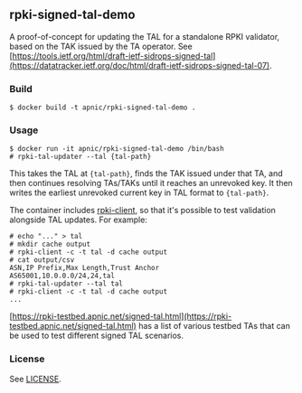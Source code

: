 ## rpki-signed-tal-demo

A proof-of-concept for updating the TAL for a standalone RPKI
validator, based on the TAK issued by the TA operator.  See
[https://tools.ietf.org/html/draft-ietf-sidrops-signed-tal](https://datatracker.ietf.org/doc/html/draft-ietf-sidrops-signed-tal-07).

### Build

    $ docker build -t apnic/rpki-signed-tal-demo .

### Usage

    $ docker run -it apnic/rpki-signed-tal-demo /bin/bash
    # rpki-tal-updater --tal {tal-path}

This takes the TAL at `{tal-path}`, finds the TAK issued under that
TA, and then continues resolving TAs/TAKs until it reaches an
unrevoked key.  It then writes the earliest unrevoked current key in
TAL format to `{tal-path}`.

The container includes
[rpki-client](https://github.com/kristapsdz/rpki-client), so that it's
possible to test validation alongside TAL updates.  For example:

    # echo "..." > tal
    # mkdir cache output
    # rpki-client -c -t tal -d cache output
    # cat output/csv
    ASN,IP Prefix,Max Length,Trust Anchor
    AS65001,10.0.0.0/24,24,tal 
    # rpki-tal-updater --tal tal
    # rpki-client -c -t tal -d cache output
    ...

[https://rpki-testbed.apnic.net/signed-tal.html](https://rpki-testbed.apnic.net/signed-tal.html)
has a list of various testbed TAs that can be used to test different
signed TAL scenarios.

### License

See [LICENSE](./LICENSE).
